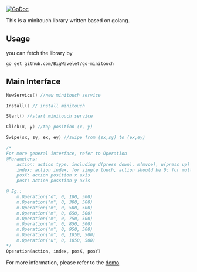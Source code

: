 
[![GoDoc](https://godoc.org/github.com/BigWavelet/go-minitouch?status.svg)](https://godoc.org/github.com/BigWavelet/go-minitouch)

This is a minitouch library written based on golang.



## Usage

you can fetch the library by
```shell
go get github.com/BigWavelet/go-minitouch
```

## Main Interface
```go
NewService() //new minitouch service

Install() // install minitouch

Start() //start minitouch service

Click(x, y) //tap position (x, y)

Swipe(sx, sy, ex, ey) //swipe from (sx,sy) to (ex,ey)

/*
For more general interface, refer to Operation
@Parameters:
    action: action type, including d(press down), m(mvoe), u(press up)
    index: action index, for single touch, action should be 0; for multi-touch: index should be 0, 1, 2...
    posX: action position x axis
    posY: action posstion y axis

@ Eg.:
    m.Operation("d", 0, 100, 500)
    m.Operation("m", 0, 300, 500)
    m.Operation("m", 0, 500, 500)
    m.Operation("m", 0, 650, 500)
    m.Operation("m", 0, 750, 500)
    m.Operation("m", 0, 850, 500)
    m.Operation("m", 0, 950, 500)
    m.Operation("m", 0, 1050, 500)
    m.Operation("u", 0, 1050, 500)
*/
Operation(action, index, posX, posY)

```


For more information, please refer to the [demo](/demo/main.go)
